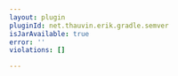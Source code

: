 ```yaml
---
layout: plugin
pluginId: net.thauvin.erik.gradle.semver
isJarAvailable: true
error: ''
violations: []

---
```

